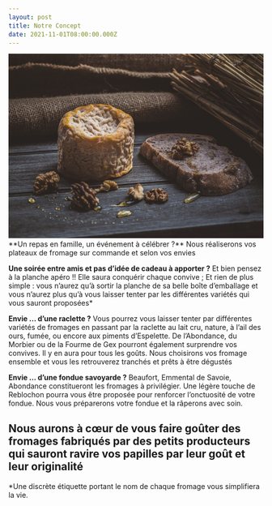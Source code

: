 ```yaml
---
layout: post
title: Notre Concept
date: 2021-11-01T08:00:00.000Z
---
```


<img src="/images/fulls/fromages-4.jpeg" class="fit image"> 
**Un repas en famille, un événement à célébrer ?** Nous réaliserons vos plateaux de fromage sur commande et selon vos envies

**Une soirée entre amis et pas d’idée de cadeau à apporter ?** Et bien pensez à la planche apéro !! Elle saura conquérir chaque convive ; Et rien de plus simple : vous n’aurez qu’à sortir la planche de sa belle boîte d’emballage et vous n’aurez plus qu’à vous laisser tenter par les différentes variétés qui vous sauront proposées*

**Envie ... d’une raclette ?** Vous pourrez vous laisser tenter par différentes variétés de fromages en passant par la raclette au lait cru, nature, à l’ail des ours, fumée, ou encore aux piments d’Espelette. De l’Abondance, du Morbier ou de la Fourme de Gex pourront également surprendre vos convives. Il y en aura pour tous les goûts. Nous choisirons vos fromage ensemble et vous les retrouverez tranchés et prêts à être dégustés

**Envie … d’une fondue savoyarde ?** Beaufort, Emmental de Savoie, Abondance constitueront les fromages à privilégier. Une légère touche de Reblochon pourra vous être proposée pour renforcer l’onctuosité de votre fondue. Nous vous préparerons votre fondue et la râperons avec soin.

## Nous aurons à cœur de vous faire goûter des fromages fabriqués par des petits producteurs qui sauront ravire vos papilles par leur goût et leur originalité

*Une discrète étiquette portant le nom de chaque fromage vous simplifiera la vie.